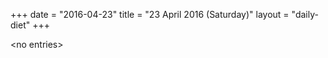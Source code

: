 +++
date = "2016-04-23"
title = "23 April 2016 (Saturday)"
layout = "daily-diet"
+++

\<no entries\>